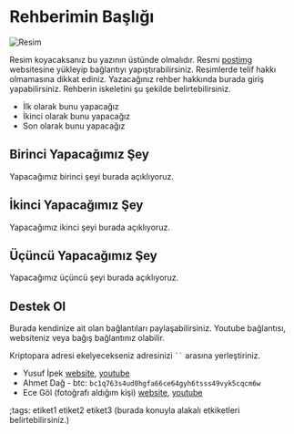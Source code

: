 # Rehberimin Başlığı
![Resim](https://i.postimg.cc/X7SCtrJ3/websitenize-tema-ekleme.webp)

Resim koyacaksanız bu yazının üstünde olmalıdır. Resmi [postimg](https://postimg.cc) websitesine yükleyip bağlantıyı yapıştırabilirsiniz. Resimlerde telif hakkı olmamasına dikkat ediniz. Yazacağınız rehber hakkında burada giriş yapabilirsiniz. Rehberin iskeletini şu şekilde belirtebilirsiniz.
- İlk olarak bunu yapacağız
- İkinci olarak bunu yapacağız
- Son olarak bunu yapacağız

## Birinci Yapacağımız Şey
Yapacağımız birinci şeyi burada açıklıyoruz.

## İkinci Yapacağımız Şey
Yapacağımız ikinci şeyi burada açıklıyoruz.

## Üçüncü Yapacağımız Şey
Yapacağımız üçüncü şeyi burada açıklıyoruz.

## Destek Ol
Burada kendinize ait olan bağlantıları paylaşabilirsiniz. Youtube bağlantısı, websiteniz veya bağış bağlantınız olabilir.

Kriptopara adresi ekelyecekseniz adresinizi ` `` ` arasına yerleştiriniz.

- Yusuf İpek [website](https://yusufipek.me), [youtube](https://www.youtube.com/channel/UCVBX2n_5egE9XuJL8NUS0Xg)
- Ahmet Dağ - btc: `bc1q763s4ud0hgfa66ce64gyh6tsss49vyk5cqcm6w`
- Ece Göl (fotoğrafı aldığım kişi) [website](https://yusufipek.me), [youtube](https://www.youtube.com/channel/UCVBX2n_5egE9XuJL8NUS0Xg)

;tags: etiket1 etiket2 etiket3 (burada konuyla alakalı etkiketleri belirtebilirsiniz.)
